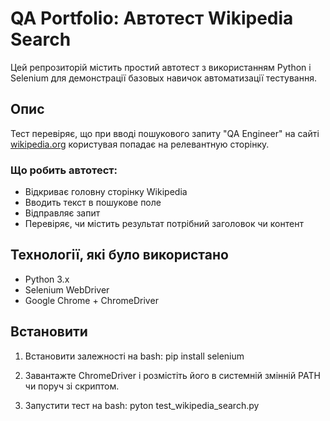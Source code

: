 # QA Portfolio: Автотест Wikipedia Search
Цей репрозиторій містить простий автотест з використанням Python і Selenium для демонстрації базовых навичок автоматизації тестування.

## Опис

Тест перевіряє, що при вводі пошукового запиту "QA Engineer" на сайті [wikipedia.org](https://www.wikipedia.org/) користувая попадає на релевантную сторінку.

### Що робить автотест:
- Відкриває головну сторінку Wikipedia
- Вводить текст в пошукове поле
- Відправляє запит
- Перевіряє, чи містить результат потрібний заголовок чи контент 

## Технології, які було використано

- Python 3.x
- Selenium WebDriver
- Google Chrome + ChromeDriver

## Встановити

1. Встановити залежності на bash: pip install selenium

2. Завантажте ChromeDriver і розмістіть його в системній змінній PATH чи поруч зі скриптом.

3. Запустити тест на bash: pyton test_wikipedia_search.py

